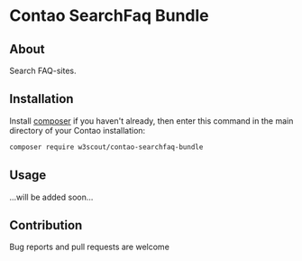 # Contao SearchFaq Bundle

## About
Search FAQ-sites.

## Installation
Install [composer](https://getcomposer.org) if you haven't already, then enter this command in the main directory of your Contao installation:
```sh
composer require w3scout/contao-searchfaq-bundle
```
## Usage
...will be added soon...

## Contribution
Bug reports and pull requests are welcome
